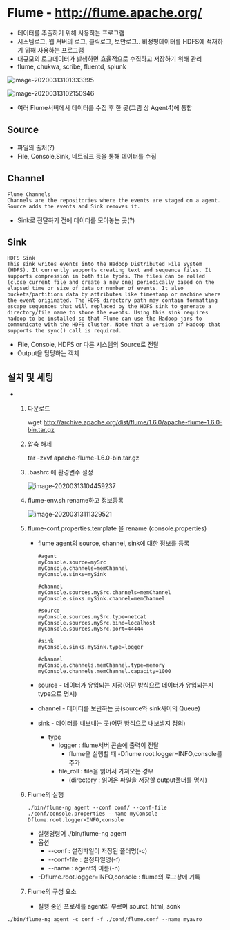 # Flume - http://flume.apache.org/

- 데이터를 추출하기 위해 사용하는 프로그램
- 시스템로그, 웹 서버의 로그, 클릭로그, 보안로그.. 비정형데이터를 HDFS에 적재하기 위해 사용하는 프로그램
- 대규모의 로그데이터가 발생하면 효율적으로 수집하고 저장하기 위해 관리
- flume, chukwa, scribe, fluentd, splunk

![image-20200313101333395](C:\iot\img\image-20200313101333395.png)

![image-20200313102150946](C:\iot\Flume\image-20200313102150946.png)

- 여러 Flume서버에서 데이터를 수집 후 한 곳(그림 상 Agent4)에 통합

## Source

- 파일의 출처(?)
- File, Console,Sink, 네트워크 등을 통해 데이터를 수집

## Channel

```
Flume Channels
Channels are the repositories where the events are staged on a agent. Source adds the events and Sink removes it.
```

- Sink로 전달하기 전에 데이터를 모아놓는 곳(?)

## Sink

```
HDFS Sink
This sink writes events into the Hadoop Distributed File System (HDFS). It currently supports creating text and sequence files. It supports compression in both file types. The files can be rolled (close current file and create a new one) periodically based on the elapsed time or size of data or number of events. It also buckets/partitions data by attributes like timestamp or machine where the event originated. The HDFS directory path may contain formatting escape sequences that will replaced by the HDFS sink to generate a directory/file name to store the events. Using this sink requires hadoop to be installed so that Flume can use the Hadoop jars to communicate with the HDFS cluster. Note that a version of Hadoop that supports the sync() call is required.
```

- File, Console, HDFS or 다른 시스템의 Source로 전달
- Output을 담당하는 객체

## 설치 및 세팅

- 1. 다운로드

     wget http://archive.apache.org/dist/flume/1.6.0/apache-flume-1.6.0-bin.tar.gz

  2. 압축 해제

     tar -zxvf apache-flume-1.6.0-bin.tar.gz

  3. .bashrc 에 환경변수 설정

     ![image-20200313104459237](C:\iot\Flume\image-20200313104459237.png)

  4. flume-env.sh rename하고 정보등록

     ![image-20200313111329521](C:\iot\Flume\image-20200313111329521.png)

  5. flume-conf.properties.template 을 rename (console.properties)

     - flume agent의 source, channel, sink에 대한 정보를 등록

       ```
       #agent
       myConsole.source=mySrc
       myConsole.channels=memChannel
       myConsole.sinks=mySink
       
       #channel
       myConsole.sources.mySrc.channels=memChannel
       myConsole.sinks.mySink.channel=memChannel
       
       #source
       myConsole.sources.mySrc.type=netcat
       myConsole.sources.mySrc.bind=localhost
       myConsole.sources.mySrc.port=44444
       
       #sink
       myConsole.sinks.mySink.type=logger
       
       #channel
       myConsole.channels.memChannel.type=memory
       myConsole.channels.memChannel.capacity=1000
       ```

     - source - 데이터가 유입되는 지정(어떤 방식으로 데이터가 유입되는지 type으로 명시)

     - channel - 데이터를 보관하는 곳(source와 sink사이의 Queue)

     - sink - 데이터를 내보내는 곳(어떤 방식으로 내보낼지 정의)

       - type
         - logger : flume서버 콘솔에 출력이 전달
           - flume을 실행할 때 -Dflume.root.logger=INFO,console를 추가
         - file_roll : file을 읽어서 가져오는 경우
           - (directory : 읽어온 파일을 저장할 output폴더를 명시)

  6. Flume의 실행

     ```
     ./bin/flume-ng agent --conf conf/ --conf-file ./conf/console.properties --name myConsole -Dflume.root.logger=INFO,console
     ```

     - 실행명령어 ./bin/flume-ng agent
     - 옵션
       - --conf : 설정파일이 저장된 폴더명(-c)
       - --conf-file : 설정파일명(-f)
       - --name : agent의 이름(-n)
     - -Dflume.root.logger=INFO,console : flume의 로그창에 기록

  7. Flume의 구성 요소

     - 실행 중인 프로세를 agent라 부르며 sourct, html, sonk





```
./bin/flume-ng agent -c conf -f ./conf/flume.conf --name myavro
```

